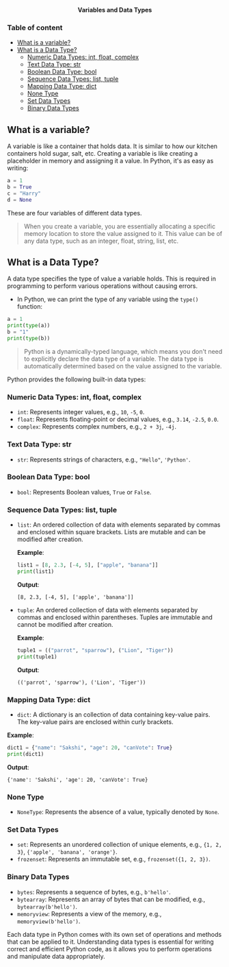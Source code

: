 **<div align="center" >Variables and Data Types</div>**

### Table of content
- [What is a variable?](#what-is-a-variable)
- [What is a Data Type?](#what-is-a-data-type)
  - [Numeric Data Types: int, float, complex](#numeric-data-types-int-float-complex)
  - [Text Data Type: str](#text-data-type-str)
  - [Boolean Data Type: bool](#boolean-data-type-bool)
  - [Sequence Data Types: list, tuple](#sequence-data-types-list-tuple)
  - [Mapping Data Type: dict](#mapping-data-type-dict)
  - [None Type](#none-type)
  - [Set Data Types](#set-data-types)
  - [Binary Data Types](#binary-data-types)

## What is a variable?

A variable is like a container that holds data. It is similar to how our kitchen containers hold sugar, salt, etc. Creating a variable is like creating a placeholder in memory and assigning it a value. In Python, it's as easy as writing:

```python
a = 1
b = True
c = "Harry"
d = None
```
These are four variables of different data types.

> When you create a variable, you are essentially allocating a specific memory location to store the value assigned to it. This value can be of any data type, such as an integer, float, string, list, etc.

## What is a Data Type?

A data type specifies the type of value a variable holds. This is required in programming to perform various operations without causing errors.<br>
- In Python, we can print the type of any variable using the `type()` function:

```python
a = 1
print(type(a))
b = "1"
print(type(b))
```

> Python is a dynamically-typed language, which means you don't need to explicitly declare the data type of a variable. The data type is automatically determined based on the value assigned to the variable.

Python provides the following built-in data types:

### Numeric Data Types: int, float, complex
   - `int`: Represents integer values, e.g., `10`, `-5`, `0`.
   - `float`: Represents floating-point or decimal values, e.g., `3.14`, `-2.5`, `0.0`.
   - `complex`: Represents complex numbers, e.g., `2 + 3j`, `-4j`.

### Text Data Type: str
   - `str`: Represents strings of characters, e.g., `"Hello"`, `'Python'`.

### Boolean Data Type: bool
   - `bool`: Represents Boolean values, `True` or `False`.

### Sequence Data Types: list, tuple

- `list`: An ordered collection of data with elements separated by commas and enclosed within square brackets. Lists are mutable and can be modified after creation.

   **Example**:
   ```python
   list1 = [8, 2.3, [-4, 5], ["apple", "banana"]]
   print(list1)
   ```
   **Output**:
   ```
   [8, 2.3, [-4, 5], ['apple', 'banana']]
   ```

- `tuple`: An ordered collection of data with elements separated by commas and enclosed within parentheses. Tuples are immutable and cannot be modified after creation.

   **Example**:
   ```python
   tuple1 = (("parrot", "sparrow"), ("Lion", "Tiger"))
   print(tuple1)
   ```
   **Output**:
   ```
   (('parrot', 'sparrow'), ('Lion', 'Tiger'))
   ```

### Mapping Data Type: dict

  - `dict`: A dictionary is an collection of data containing key-value pairs. The key-value pairs are enclosed within curly brackets.

   **Example**:
   ```python
   dict1 = {"name": "Sakshi", "age": 20, "canVote": True}
   print(dict1)
   ```
   **Output**:
   ```
   {'name': 'Sakshi', 'age': 20, 'canVote': True}
   ```

### None Type
   - `NoneType`: Represents the absence of a value, typically denoted by `None`.

### Set Data Types
   - `set`: Represents an unordered collection of unique elements, e.g., `{1, 2, 3}`, `{'apple', 'banana', 'orange'}`.
   - `frozenset`: Represents an immutable set, e.g., `frozenset({1, 2, 3})`.

### Binary Data Types
   - `bytes`: Represents a sequence of bytes, e.g., `b'hello'`.
   - `bytearray`: Represents an array of bytes that can be modified, e.g., `bytearray(b'hello')`.
   - `memoryview`: Represents a view of the memory, e.g., `memoryview(b'hello')`.

Each data type in Python comes with its own set of operations and methods that can be applied to it. Understanding data types is essential for writing correct and efficient Python code, as it allows you to perform operations and manipulate data appropriately.